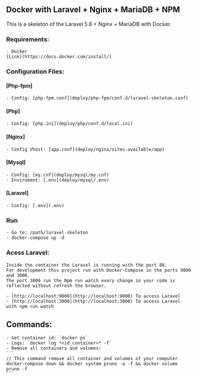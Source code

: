 ## Docker with Laravel + Nginx + MariaDB + NPM

This is a skeleton of the Laravel 5.8 + Nginx + MariaDB with Docker.

### Requirements: 

	- Docker 
	[Link](https://docs.docker.com/install/)

### Configuration Files:

#### [Php-fpm]

	- Config: [php-fpm.conf](deploy/php-fpm/conf.d/laravel-skeleton.conf)

#### [Php]

	- Config: [php.ini](deploy/php/conf.d/local.ini)

#### [Nginx] 

	- Config Vhost: [app.conf](deploy/nginx/sites-available/app)

#### [Mysql]

	- Config: [my.cnf](deploy/mysql/my.cnf)
	- Enviroment: [.env](deploy/mysql/.env)

#### [Laravel]

	- Config: [.env](.env)

### Run

	- Go to: /path/laravel-skeleton
	- docker-compose up -d

### Acess Laravel:

	Inside the container the Laravel is running with the port 80.
	For development this project run with Docker-Compose in the ports 9000 and 3000.
	The port 3000 run the Npm run watch every change in your code is reflected without refresh the browser.

	- [http://localhost:9000](http://localhost:9000) To access Laravel
	- [http://localhost:3000](http://localhost:3000) To access Laravel with npm run watch


## Commands:

	- Get container id: `docker ps`
	- Logs: `docker log *<id_container>* -f`
	- Remove all containers and volumes: 
	```
	// This command remove all container and volumes of your computer
	docker-compose down && docker system prune -a -f && docker volume prune -f
	```



